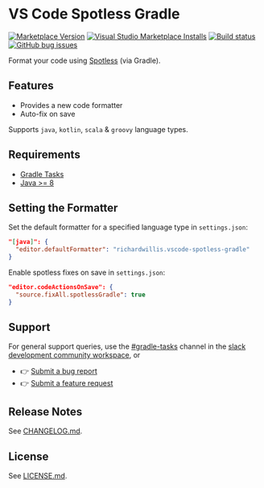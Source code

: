 # VS Code Spotless Gradle

[![Marketplace Version](https://vsmarketplacebadge.apphb.com/version-short/richardwillis.vscode-spotless-gradle.svg)](https://marketplace.visualstudio.com/items?itemName=richardwillis.vscode-spotless-gradle)
[![Visual Studio Marketplace Installs](https://img.shields.io/visual-studio-marketplace/i/richardwillis.vscode-spotless-gradle)](https://marketplace.visualstudio.com/items?itemName=richardwillis.vscode-spotless-gradle)
[![Build status](https://img.shields.io/github/workflow/status/badsyntax/vscode-spotless-gradle/Build%20&%20Publish)](https://github.com/badsyntax/vscode-spotless-gradle/actions?query=workflow%3A"Build+%26+Publish")
[![GitHub bug issues](https://img.shields.io/github/issues/badsyntax/vscode-spotless-gradle/bug?label=bug%20reports)](https://github.com/badsyntax/vscode-gradle/issues?q=is%3Aissue+is%3Aopen+label%3Abug)

Format your code using [Spotless](https://github.com/diffplug/spotless) (via Gradle).

## Features

- Provides a new code formatter
- Auto-fix on save

Supports `java`, `kotlin`, `scala` & `groovy` language types.

## Requirements

- [Gradle Tasks](https://marketplace.visualstudio.com/items?itemName=richardwillis.vscode-gradle)
- [Java >= 8](https://adoptopenjdk.net/)

## Setting the Formatter

Set the default formatter for a specified language type in `settings.json`:

```json
"[java]": {
  "editor.defaultFormatter": "richardwillis.vscode-spotless-gradle"
}
```

Enable spotless fixes on save in `settings.json`:

```json
"editor.codeActionsOnSave": {
  "source.fixAll.spotlessGradle": true
}
```

## Support

For general support queries, use the [#gradle-tasks](https://vscode-dev-community.slack.com/archives/C011NUFTHLM) channel in the [slack development community workspace](https://aka.ms/vscode-dev-community), or

- 👉 [Submit a bug report](https://github.com/badsyntax/vscode-spotless-gradle/issues/new?assignees=badsyntax&labels=bug&template=bug_report.md&title=)
- 👉 [Submit a feature request](https://github.com/badsyntax/vscode-spotless-gradle/issues/new?assignees=badsyntax&labels=enhancement&template=feature_request.md&title=)

## Release Notes

See [CHANGELOG.md](./CHANGELOG.md).

## License

See [LICENSE.md](./LICENSE.md).
